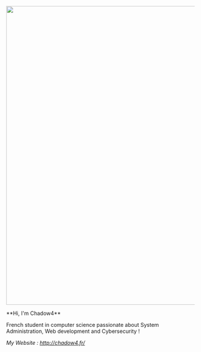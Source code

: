 <p align="center">
  <img width="800px" src="http://chadow4.fr/Efect.png">
</p>
**Hi, I'm Chadow4** <br>

French student in computer science passionate about System Administration, Web development and Cybersecurity !

*My Website : http://chadow4.fr/*
